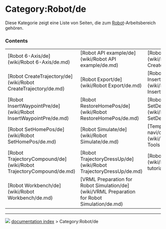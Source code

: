 # Category:Robot/de
Diese Kategorie zeigt eine Liste von Seiten, die zum [Robot](Robot_Workbench/de.md)-Arbeitsbereich gehören.

### Contents

|     |     |     |
| --- | --- | --- |
| [Robot 6-Axis/de](wiki/Robot 6-Axis/de.md) | [Robot API example/de](wiki/Robot API example/de.md) | [Robot CreateRobot/de](wiki/Robot CreateRobot/de.md) |
| [Robot CreateTrajectory/de](wiki/Robot CreateTrajectory/de.md) | [Robot Export/de](wiki/Robot Export/de.md) | [Robot InsertWaypoint/de](wiki/Robot InsertWaypoint/de.md) |
| [Robot InsertWaypointPre/de](wiki/Robot InsertWaypointPre/de.md) | [Robot RestoreHomePos/de](wiki/Robot RestoreHomePos/de.md) | [Robot SetDefaultValues/de](wiki/Robot SetDefaultValues/de.md) |
| [Robot SetHomePos/de](wiki/Robot SetHomePos/de.md) | [Robot Simulate/de](wiki/Robot Simulate/de.md) | [Template:Robot Tools navi/de](wiki/Template_Robot Tools navi/de.md) |
| [Robot TrajectoryCompound/de](wiki/Robot TrajectoryCompound/de.md) | [Robot TrajectoryDressUp/de](wiki/Robot TrajectoryDressUp/de.md) | [Robot tutorial/de](wiki/Robot tutorial/de.md) |
| [Robot Workbench/de](wiki/Robot Workbench/de.md) | [VRML Preparation for Robot Simulation/de](wiki/VRML Preparation for Robot Simulation/de.md) |



---
![](images/Right_arrow.png) [documentation index](../README.md) > Category:Robot/de
